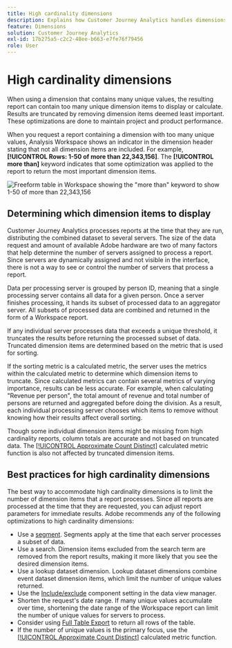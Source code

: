 ```yaml
---
title: High cardinality dimensions
description: Explains how Customer Journey Analytics handles dimensions with many unique values.
feature: Dimensions
solution: Customer Journey Analytics
exl-id: 17b275a5-c2c2-48ee-b663-e7fe76f79456
role: User
---
```

# High cardinality dimensions

When using a dimension that contains many unique values, the resulting report can contain too many unique dimension items to display or calculate. Results are truncated by removing dimension items deemed least important. These optimizations are done to maintain project and product performance.

When you request a report containing a dimension with too many unique values, Analysis Workspace shows an indicator in the dimension header stating that not all dimension items are included. For example, **[!UICONTROL Rows: 1-50 of more than 22,343,156]**. The **[!UICONTROL more than]** keyword indicates that some optimization was applied to the report to return the most important dimension items.

![Freeform table in Workspace showing the "more than" keyword to show 1-50 of more than 22,343,156](assets/high-cardinality.png)

## Determining which dimension items to display

Customer Journey Analytics processes reports at the time that they are run, distributing the combined dataset to several servers. The size of the data request and amount of available Adobe hardware are two of many factors that help determine the number of servers assigned to process a report. Since servers are dynamically assigned and not visible in the interface, there is not a way to see or control the number of servers that process a report.

Data per processing server is grouped by person ID, meaning that a single processing server contains all data for a given person. Once a server finishes processing, it hands its subset of processed data to an aggregator server. All subsets of processed data are combined and returned in the form of a Workspace report.

If any individual server processes data that exceeds a unique threshold, it truncates the results before returning the processed subset of data. Truncated dimension items are determined based on the metric that is used for sorting.

If the sorting metric is a calculated metric, the server uses the metrics within the calculated metric to determine which dimension items to truncate. Since calculated metrics can contain several metrics of varying importance, results can be less accurate. For example, when calculating "Revenue per person", the total amount of revenue and total number of persons are returned and aggregated before doing the division. As a result, each individual processing server chooses which items to remove without knowing how their results affect overall sorting.

Though some individual dimension items might be missing from high cardinality reports, column totals are accurate and not based on truncated data. The [[!UICONTROL Approximate Count Distinct]](/help/components/calc-metrics/cm-adv-functions.md#approximate-count-distinct) calculated metric function is also not affected by truncated dimension items.

## Best practices for high cardinality dimensions

The best way to accommodate high cardinality dimensions is to limit the number of dimension items that a report processes. Since all reports are processed at the time that they are requested, you can adjust report parameters for immediate results. Adobe recommends any of the following optimizations to high cardinality dimensions:

* Use a [segment](/help/components/segments/seg-create.md). Segments apply at the time that each server processes a subset of data.
* Use a search. Dimension items excluded from the search term are removed from the report results, making it more likely that you see the desired dimension items.
* Use a lookup dataset dimension. Lookup dataset dimensions combine event dataset dimension items, which limit the number of unique values returned.
* Use the [Include/exclude](/help/data-views/component-settings/include-exclude-values.md) component setting in the data view manager.
* Shorten the request's date range. If many unique values accumulate over time, shortening the date range of the Workspace report can limit the number of unique values for servers to process.
* Consider using [Full Table Export](/help/analysis-workspace/export/export-cloud.md) to return all rows of the table.
* If the number of unique values is the primary focus, use the [[!UICONTROL Approximate Count Distinct]](/help/components/calc-metrics/cm-adv-functions.md#approximate-count-distinct) calculated metric function.
